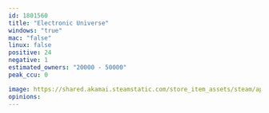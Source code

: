 ```yaml
---
id: 1801560
title: "Electronic Universe"
windows: "true"
mac: "false"
linux: false
positive: 24
negative: 1
estimated_owners: "20000 - 50000"
peak_ccu: 0

image: https://shared.akamai.steamstatic.com/store_item_assets/steam/apps/1801560/header.jpg?t=1694266591
opinions:
---
```

